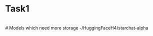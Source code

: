 # Task1
<br>
# Models which need more storage
-/HuggingFaceH4/starchat-alpha
<br>
<br>
<br>
<br>
<br>
<br>
<br>
<br>
<br>
<br>
<br>
<br>
<br>
<br>
<br>
<br>
<br>
